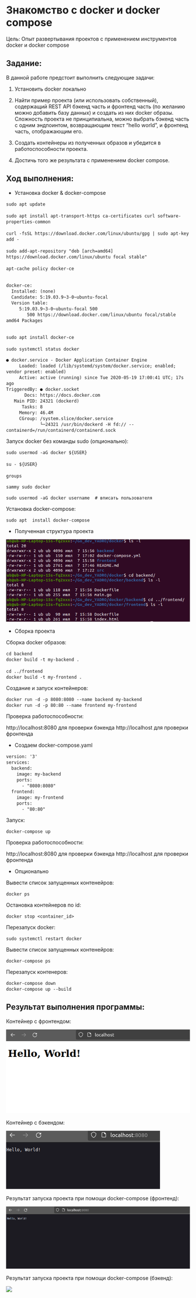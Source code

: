 # Знакомство с docker и docker compose 
Цель: Опыт развертывания проектов с применением инструментов docker и docker compose

## Задание: 
В данной работе предстоит выполнить следующие задачи:

1. Установить docker локально
  
2. Найти пример проекта (или использовать собственный), содержащий REST API бэкенд часть и фронтенд часть (по желанию можно добавить базу данных) и создать из них docker образы. Сложность проекта не принципиальна, можно выбрать бэкенд часть с одним эндпоинтом, возвращающим текст “hello world”, и фронтенд часть, отображающим его.

3. Создать контейнеры из полученных образов и убедится в работоспособности проекта.

4. Достичь того же результата с применением docker compose.

## Ход выполнения:

- Установка docker & docker-compose
```
sudo apt update

sudo apt install apt-transport-https ca-certificates curl software-properties-common

curl -fsSL https://download.docker.com/linux/ubuntu/gpg | sudo apt-key add -

sudo add-apt-repository "deb [arch=amd64] https://download.docker.com/linux/ubuntu focal stable"

apt-cache policy docker-ce

```

```Output of apt-cache policy docker-ce

docker-ce:
  Installed: (none)
  Candidate: 5:19.03.9~3-0~ubuntu-focal
  Version table:
     5:19.03.9~3-0~ubuntu-focal 500
        500 https://download.docker.com/linux/ubuntu focal/stable amd64 Packages

```

```

sudo apt install docker-ce

sudo systemctl status docker

```

```Output
● docker.service - Docker Application Container Engine
     Loaded: loaded (/lib/systemd/system/docker.service; enabled; vendor preset: enabled)
     Active: active (running) since Tue 2020-05-19 17:00:41 UTC; 17s ago
TriggeredBy: ● docker.socket
       Docs: https://docs.docker.com
   Main PID: 24321 (dockerd)
      Tasks: 8
     Memory: 46.4M
     CGroup: /system.slice/docker.service
             └─24321 /usr/bin/dockerd -H fd:// --containerd=/run/containerd/containerd.sock

```

Запуск docker без команды sudo (опционально):
```
sudo usermod -aG docker ${USER}

su - ${USER}

groups
```

```Output
sammy sudo docker
```

```
sudo usermod -aG docker username  # вписать пользователя

```

Установка docker-compose:
```
sudo apt  install docker-compose
```
- Полученная структура проекта

<img src = "src/structure.png">

- Сборка проекта

Сборка docker образов:
```
cd backend
docker build -t my-backend .

cd ../frontend
docker build -t my-frontend .

```
Создание и запуск контейнеров:
```
docker run -d -p 8080:8080 --name backend my-backend
docker run -d -p 80:80 --name frontend my-frontend

```

Проверка работоспособности:

http://localhost:8080 для проверки бэкенда
http://localhost для проверки фронтенда

- Создаем docker-compose.yaml

```
version: '3'
services:
  backend:
    image: my-backend
    ports:
      - "8080:8080"
  frontend:
    image: my-frontend
    ports:
      - "80:80"

```
Запуск:
```
docker-compose up
```

Проверка работоспособности:

http://localhost:8080 для проверки бэкенда
http://localhost для проверки фронтенда

- Опционально

Вывести список запущенных контенейров:
```
docker ps
```

Остановка контейнеров по id:
```
docker stop <container_id>
```

Перезапуск docker:
```
sudo systemctl restart docker
```

Вывести список запущенных контенейров:
```
docker-compose ps
```
Перезапуск контенеров:
```
docker-compose down
docker-compose up --build
```


## Результат выполнения программы:

Контейнер с фронтендом:

  <img src = "src/f.png">

Контейнер с бэкендом:
  
  <img src = "src/b.png">

Результат запуска проекта при помощи docker-compose (фронтенд):

<img src = "src/comp_b.png">

Результат запуска проекта при помощи docker-compose (бэкенд):

<img src = "src/comp_c.png">
